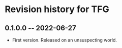 # Revision history for TFG

## 0.1.0.0 -- 2022-06-27

* First version. Released on an unsuspecting world.
